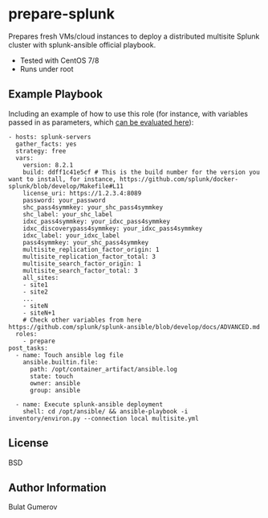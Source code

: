 prepare-splunk
=========

Prepares fresh VMs/cloud instances to deploy a distributed multisite Splunk cluster with splunk-ansible official playbook.

* Tested with CentOS 7/8
* Runs under root

Example Playbook
----------------
Including an example of how to use this role (for instance, with variables passed in as parameters, which [can be evaluated here](https://github.com/splunk/splunk-ansible/blob/develop/docs/ADVANCED.md)):

    - hosts: splunk-servers
      gather_facts: yes
      strategy: free
      vars:
        version: 8.2.1
        build: ddff1c41e5cf # This is the build number for the version you want to install, for instance, https://github.com/splunk/docker-splunk/blob/develop/Makefile#L11
        license_uri: https://1.2.3.4:8089
        password: your_password
        shc_pass4symmkey: your_shc_pass4symmkey
        shc_label: your_shc_label
        idxc_pass4symmkey: your_idxc_pass4symmkey
        idxc_discoverypass4symmkey: your_idxc_pass4symmkey
        idxc_label: your_idxc_label
        pass4symmkey: your_shc_pass4symmkey
        multisite_replication_factor_origin: 1
        multisite_replication_factor_total: 3
        multisite_search_factor_origin: 1
        multisite_search_factor_total: 3
        all_sites:
        - site1
        - site2
        ...
        - siteN
        - siteN+1
        # Check other variables from here https://github.com/splunk/splunk-ansible/blob/develop/docs/ADVANCED.md
      roles:
        - prepare
    post_tasks:
      - name: Touch ansible log file
        ansible.builtin.file:
          path: /opt/container_artifact/ansible.log
          state: touch
          owner: ansible
          group: ansible

      - name: Execute splunk-ansible deployment
        shell: cd /opt/ansible/ && ansible-playbook -i inventory/environ.py --connection local multisite.yml

License
-------

BSD

Author Information
------------------

Bulat Gumerov
